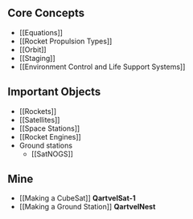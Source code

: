 ## Core Concepts
- [[Equations]]
- [[Rocket Propulsion Types]]
- [[Orbit]]
- [[Staging]]
- [[Environment Control and Life Support Systems]]

## Important Objects
- [[Rockets]]
- [[Satellites]]
- [[Space Stations]]
- [[Rocket Engines]]
- Ground stations
    - [[SatNOGS]]

## Mine
- [[Making a CubeSat]] **QartvelSat-1**
- [[Making a Ground Station]] **QartvelNest**

